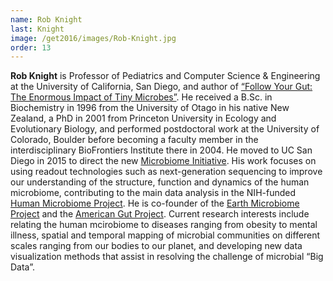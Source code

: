 ```yaml
---
name: Rob Knight
last: Knight
image: /get2016/images/Rob-Knight.jpg
order: 13
---
```


**Rob Knight** is Professor of Pediatrics and Computer Science & Engineering at the University of California, San Diego, and author of [“Follow Your Gut: The Enormous Impact of Tiny Microbes”](http://books.simonandschuster.com/Follow-Your-Gut/Rob-Knight/TED-Books/9781476784748). He received a B.Sc. in Biochemistry in 1996 from the University of Otago in his native New Zealand, a PhD in 2001 from Princeton University in Ecology and Evolutionary Biology, and performed postdoctoral work at the University of Colorado, Boulder before becoming a faculty member in the interdisciplinary BioFrontiers Institute there in 2004\. He moved to UC San Diego in 2015 to direct the new [Microbiome Initiative](https://knightlab.ucsd.edu/wordpress/?p=116). His work focuses on using readout technologies such as next-generation sequencing to improve our understanding of the structure, function and dynamics of the human microbiome, contributing to the main data analysis in the NIH-funded [Human Microbiome Project](http://hmpdacc.org/). He is co-founder of the [Earth Microbiome Project](http://www.earthmicrobiome.org/) <a>and the</a> [American Gut Project](http://americangut.org/). Current research interests include relating the human mcirobiome to diseases ranging from obesity to mental illness, spatial and temporal mapping of microbial communities on different scales ranging from our bodies to our planet, and developing new data visualization methods that assist in resolving the challenge of microbial “Big Data”.
